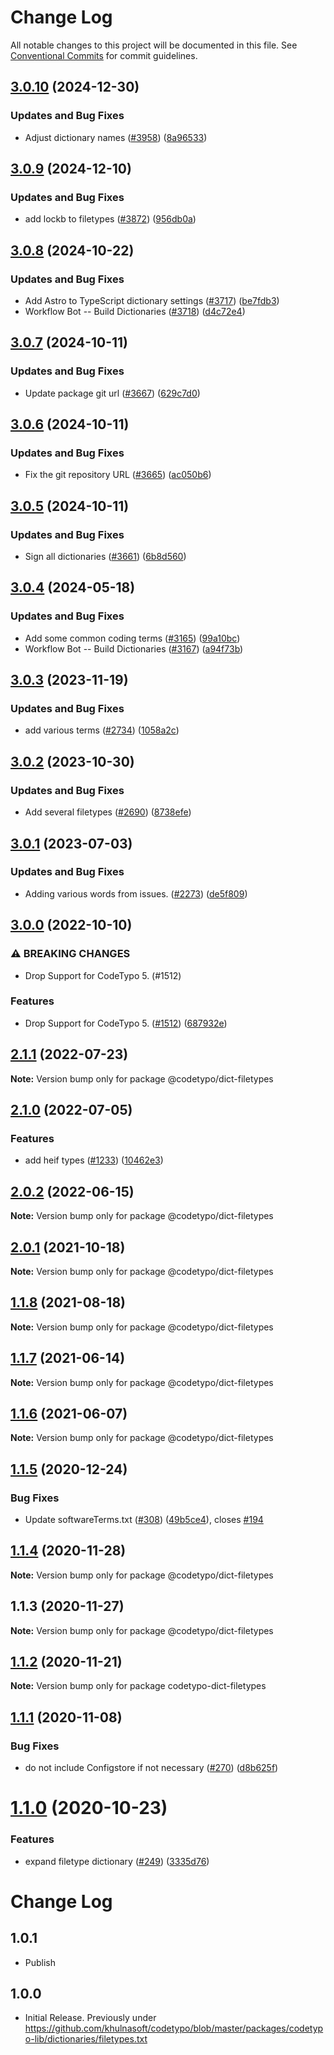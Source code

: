 # Change Log

All notable changes to this project will be documented in this file.
See [Conventional Commits](https://conventionalcommits.org) for commit guidelines.

## [3.0.10](https://github.com/khulnasoft/codetypo/compare/@codetypo/dict-filetypes@3.0.9...@codetypo/dict-filetypes@3.0.10) (2024-12-30)


### Updates and Bug Fixes

* Adjust dictionary names ([#3958](https://github.com/khulnasoft/codetypo/issues/3958)) ([8a96533](https://github.com/khulnasoft/codetypo/commit/8a96533bec21280103740868b81559437c413501))

## [3.0.9](https://github.com/khulnasoft/codetypo/compare/@codetypo/dict-filetypes@3.0.8...@codetypo/dict-filetypes@3.0.9) (2024-12-10)


### Updates and Bug Fixes

* add lockb to filetypes ([#3872](https://github.com/khulnasoft/codetypo/issues/3872)) ([956db0a](https://github.com/khulnasoft/codetypo/commit/956db0a33f7a0f23a87b34451fe7cfb44c5e68dc))

## [3.0.8](https://github.com/khulnasoft/codetypo/compare/@codetypo/dict-filetypes@3.0.7...@codetypo/dict-filetypes@3.0.8) (2024-10-22)


### Updates and Bug Fixes

* Add Astro to TypeScript dictionary settings ([#3717](https://github.com/khulnasoft/codetypo/issues/3717)) ([be7fdb3](https://github.com/khulnasoft/codetypo/commit/be7fdb31f9e65f76b5410d353e24ac775631cf8a))
* Workflow Bot -- Build Dictionaries ([#3718](https://github.com/khulnasoft/codetypo/issues/3718)) ([d4c72e4](https://github.com/khulnasoft/codetypo/commit/d4c72e49743a15fb7babc80142ef0817d2d7b394))

## [3.0.7](https://github.com/khulnasoft/codetypo/compare/@codetypo/dict-filetypes@3.0.6...@codetypo/dict-filetypes@3.0.7) (2024-10-11)


### Updates and Bug Fixes

* Update package git url ([#3667](https://github.com/khulnasoft/codetypo/issues/3667)) ([629c7d0](https://github.com/khulnasoft/codetypo/commit/629c7d0a5e1bacad1d3874b1f8372edc3494ef97))

## [3.0.6](https://github.com/khulnasoft/codetypo/compare/@codetypo/dict-filetypes@3.0.5...@codetypo/dict-filetypes@3.0.6) (2024-10-11)


### Updates and Bug Fixes

* Fix the git repository URL ([#3665](https://github.com/khulnasoft/codetypo/issues/3665)) ([ac050b6](https://github.com/khulnasoft/codetypo/commit/ac050b697d57820109995e92fac5ccc32ced1723))

## [3.0.5](https://github.com/khulnasoft/codetypo/compare/@codetypo/dict-filetypes@3.0.4...@codetypo/dict-filetypes@3.0.5) (2024-10-11)


### Updates and Bug Fixes

* Sign all dictionaries ([#3661](https://github.com/khulnasoft/codetypo/issues/3661)) ([6b8d560](https://github.com/khulnasoft/codetypo/commit/6b8d560cf51a593458ce42bca415859f872cfc97))

## [3.0.4](https://github.com/khulnasoft/codetypo/compare/@codetypo/dict-filetypes@3.0.3...@codetypo/dict-filetypes@3.0.4) (2024-05-18)


### Updates and Bug Fixes

* Add some common coding terms ([#3165](https://github.com/khulnasoft/codetypo/issues/3165)) ([99a10bc](https://github.com/khulnasoft/codetypo/commit/99a10bc436b1b1b6e1922b8a152aff33a6f09ada))
* Workflow Bot -- Build Dictionaries ([#3167](https://github.com/khulnasoft/codetypo/issues/3167)) ([a94f73b](https://github.com/khulnasoft/codetypo/commit/a94f73b4ff267e143d97208cf1c93b2b772bea51))

## [3.0.3](https://github.com/khulnasoft/codetypo/compare/@codetypo/dict-filetypes@3.0.2...@codetypo/dict-filetypes@3.0.3) (2023-11-19)


### Updates and Bug Fixes

* add various terms ([#2734](https://github.com/khulnasoft/codetypo/issues/2734)) ([1058a2c](https://github.com/khulnasoft/codetypo/commit/1058a2c5a53bd9aa72958943062d4d454678c2f5))

## [3.0.2](https://github.com/khulnasoft/codetypo/compare/@codetypo/dict-filetypes@3.0.1...@codetypo/dict-filetypes@3.0.2) (2023-10-30)


### Updates and Bug Fixes

* Add several filetypes ([#2690](https://github.com/khulnasoft/codetypo/issues/2690)) ([8738efe](https://github.com/khulnasoft/codetypo/commit/8738efe8dd82ce13ac43ce00fb64562d1cb44457))

## [3.0.1](https://github.com/khulnasoft/codetypo/compare/@codetypo/dict-filetypes@3.0.0...@codetypo/dict-filetypes@3.0.1) (2023-07-03)


### Updates and Bug Fixes

* Adding various words from issues. ([#2273](https://github.com/khulnasoft/codetypo/issues/2273)) ([de5f809](https://github.com/khulnasoft/codetypo/commit/de5f8098d1dad66ac7d90da205f53aaad531024f))

## [3.0.0](https://github.com/khulnasoft/codetypo/compare/@codetypo/dict-filetypes@2.1.1...@codetypo/dict-filetypes@3.0.0) (2022-10-10)


### ⚠ BREAKING CHANGES

* Drop Support for CodeTypo 5. (#1512)

### Features

* Drop Support for CodeTypo 5. ([#1512](https://github.com/khulnasoft/codetypo/issues/1512)) ([687932e](https://github.com/khulnasoft/codetypo/commit/687932e187e4bce87d7904e3a2e53dd6de6ac372))

## [2.1.1](https://github.com/khulnasoft/codetypo/compare/@codetypo/dict-filetypes@2.1.0...@codetypo/dict-filetypes@2.1.1) (2022-07-23)

**Note:** Version bump only for package @codetypo/dict-filetypes





## [2.1.0](https://github.com/khulnasoft/codetypo/compare/@codetypo/dict-filetypes@2.0.2...@codetypo/dict-filetypes@2.1.0) (2022-07-05)


### Features

* add heif types ([#1233](https://github.com/khulnasoft/codetypo/issues/1233)) ([10462e3](https://github.com/khulnasoft/codetypo/commit/10462e313d34da294020671213c4307e68bc2eb4))



## [2.0.2](https://github.com/khulnasoft/codetypo/compare/@codetypo/dict-filetypes@2.0.1...@codetypo/dict-filetypes@2.0.2) (2022-06-15)

**Note:** Version bump only for package @codetypo/dict-filetypes





## [2.0.1](https://github.com/khulnasoft/codetypo/compare/@codetypo/dict-filetypes@1.1.8...@codetypo/dict-filetypes@2.0.1) (2021-10-18)

**Note:** Version bump only for package @codetypo/dict-filetypes





## [1.1.8](https://github.com/khulnasoft/codetypo/compare/@codetypo/dict-filetypes@1.1.7...@codetypo/dict-filetypes@1.1.8) (2021-08-18)

**Note:** Version bump only for package @codetypo/dict-filetypes





## [1.1.7](https://github.com/khulnasoft/codetypo/compare/@codetypo/dict-filetypes@1.1.6...@codetypo/dict-filetypes@1.1.7) (2021-06-14)

**Note:** Version bump only for package @codetypo/dict-filetypes





## [1.1.6](https://github.com/khulnasoft/codetypo/compare/@codetypo/dict-filetypes@1.1.5...@codetypo/dict-filetypes@1.1.6) (2021-06-07)

**Note:** Version bump only for package @codetypo/dict-filetypes





## [1.1.5](https://github.com/khulnasoft/codetypo/compare/@codetypo/dict-filetypes@1.1.4...@codetypo/dict-filetypes@1.1.5) (2020-12-24)


### Bug Fixes

* Update softwareTerms.txt ([#308](https://github.com/khulnasoft/codetypo/issues/308)) ([49b5ce4](https://github.com/khulnasoft/codetypo/commit/49b5ce4a2436f3c99969d6425128d55f84c8a7fc)), closes [#194](https://github.com/khulnasoft/codetypo/issues/194)





## [1.1.4](https://github.com/khulnasoft/codetypo/compare/@codetypo/dict-filetypes@1.1.3...@codetypo/dict-filetypes@1.1.4) (2020-11-28)

**Note:** Version bump only for package @codetypo/dict-filetypes





## 1.1.3 (2020-11-27)

**Note:** Version bump only for package @codetypo/dict-filetypes





## [1.1.2](https://github.com/khulnasoft/codetypo/compare/codetypo-dict-filetypes@1.1.1...codetypo-dict-filetypes@1.1.2) (2020-11-21)

**Note:** Version bump only for package codetypo-dict-filetypes

## [1.1.1](https://github.com/khulnasoft/codetypo/compare/codetypo-dict-filetypes@1.1.0...codetypo-dict-filetypes@1.1.1) (2020-11-08)

### Bug Fixes

- do not include Configstore if not necessary ([#270](https://github.com/khulnasoft/codetypo/issues/270)) ([d8b625f](https://github.com/khulnasoft/codetypo/commit/d8b625f2f42d5cc6c4a9390216ac1e5037886e44))

# [1.1.0](https://github.com/khulnasoft/codetypo/compare/codetypo-dict-filetypes@1.0.4...codetypo-dict-filetypes@1.1.0) (2020-10-23)

### Features

- expand filetype dictionary ([#249](https://github.com/khulnasoft/codetypo/issues/249)) ([3335d76](https://github.com/khulnasoft/codetypo/commit/3335d76f43b64c24b8bf81cff769b9067d27297a))

# Change Log

## 1.0.1

- Publish

## 1.0.0

- Initial Release. Previously under https://github.com/khulnasoft/codetypo/blob/master/packages/codetypo-lib/dictionaries/filetypes.txt
